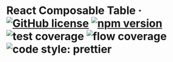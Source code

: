# React Composable Table &middot; [![GitHub license](https://img.shields.io/badge/license-MIT-blue.svg?style=flat-square)](https://github.com/erictooth/react-composable-table/blob/master/LICENSE) [![npm version](https://img.shields.io/npm/v/react-composable-table.svg?style=flat-square)](https://www.npmjs.com/package/react-composable-table) ![test coverage](https://img.shields.io/badge/coverage-0%25-red.svg?style=flat-square) ![flow coverage](https://img.shields.io/badge/flow--coverage-0%25-red.svg?style=flat-square) ![code style: prettier](https://img.shields.io/badge/code_style-prettier-ff69b4.svg?style=flat-square)
